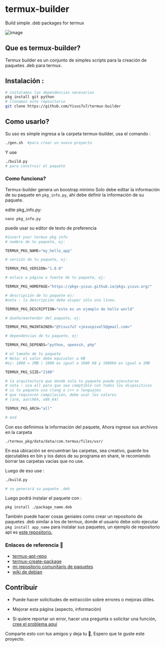 # termux-builder
Build simple .deb packages for termux

![image](https://opengraph.githubassets.com/91871daab983cd69e18846c4f5c40a547e91638b3fe6064d81d9bb4574d95e73/Yisus7u7/termux-builder) 

## Que es termux-builder? 

Termux builder es un conjunto de simples scripts 
para la creación de paquetes .deb para termux.

## Instalación :

```bash
# instalamos las dependencias necesarias 
pkg install git python
# Clonamos este repositorio 
git clone https://github.com/Yisus7u7/termux-builder
```

## Como usarlo? 

Su uso es simple ingresa a la carpeta termux-builder, usa el comando :

```bash
./gen.sh  #para crear un nuevo proyecto
```

Y use 

```bash
./build.py 
# para construir el paquete 
```

### Como funciona?
Termux-builder genera un boostrap minimo
Solo debe editar la información de su paquete en
`pkg_info.py`, ahí debe definir la
información de su paquete.

edite pkg_info.py:

`nano pkg_info.py` 

puede usar su editor de texto de preferencia 

```python
#insert your termux pkg info
# nombre de tu paquete, ej:

TERMUX_PKG_NAME="my_hello_app"

# versión de tu paquete, ej:

TERMUX_PKG_VERSION="1.0.0"

# enlace a página o fuente de tu paquete, ej:

TERMUX_PKG_HOMEPAGE="https://pkgs-yisus.github.io/pkgs.yisus.org/"

# descripción de tu paquete ej:
#nota : la descripción debe ocupar sólo una línea. 

TERMUX_PKG_DESCRIPTION="esto es un ejemplo de hello world"

# dueño/mantendor del paquete, ej:

TERMUX_PKG_MAINTAINER="@Yisus7u7 <jesuspixel5@gmail.com>"

# dependencias de tu paquete, ej:

TERMUX_PKG_DEPENDS="python, openssh, php"

# el tamaño de tu paquete 
# Nota: el valor debe equivaler a KB
#ej: 1000 = 1MB | 1000 es igual a 1000 kB y 1000kb es igual a 1MB

TERMUX_PKG_SIZE="2100"

# la arquitectura que donde solo tu paquete puede ejecutarse
# nota : usa all para que sea comptible con todos los dispositivos 
# si tu paquete usa clang o c++ o lenguajes
# que requieren compilación, debe usar los valores
# (arm, aarch64, x86_64)

TERMUX_PKG_ARCH="all"

# end

```

Con eso definimos la información del paquete, 
Ahora ingrese sus archivos en la carpeta 

`./termux_pkg/data/data/com.termux/files/usr/`

En esa ubicación se encuentran las carpetas, sea creativo, 
guarde los ejecutables en bin y los datos de su programa en share, 
le recomiendo borrar las carpetas vacias que no use. 

Luego de eso use :

```bash
./build.py 

# se generará su paquete .deb
```

Luego podrá instalar el paquete con :

`pkg install ./package_name.deb`

También puede hacer cosas geniales como crear un 
repositorio de paquetes .deb similar a los de termux, 
donde el usuario debe solo ejecutar `pkg install app_name`
para instalar sus paquetes, un ejemplo de repositorio 
apt es [este repositorio.](https://pkgs-yisus.github.io/pkgs.yisus.org/)

### Enlaces de referencia 🔗

- [termux-apt-repo](https://github.com/termux/termux-apt-repo)
- [termux-create-package](https://github.com/termux/termux-create-package)
- [mi repositorio comunitario de paquetes](https://pkgs-yisus.github.io/pkgs.yisus.org/)
- [wiki de debían](https://wiki.debian.org/Packaging/Intro)


## Contribuir

- Puede hacer solicitudes de extracción sobre errores
o mejoras útiles.

- Mejorar esta página (aspecto, información) 

- Si quiere reportar un error, hacer una pregunta
o solicitar una función, [cree el problema aquí](https://github.com/Yisus7u7/termux-builder/issues) 


Comparte esto con tus amigos y deja tu 🌟, 
Espero que te guste este proyecto. 
